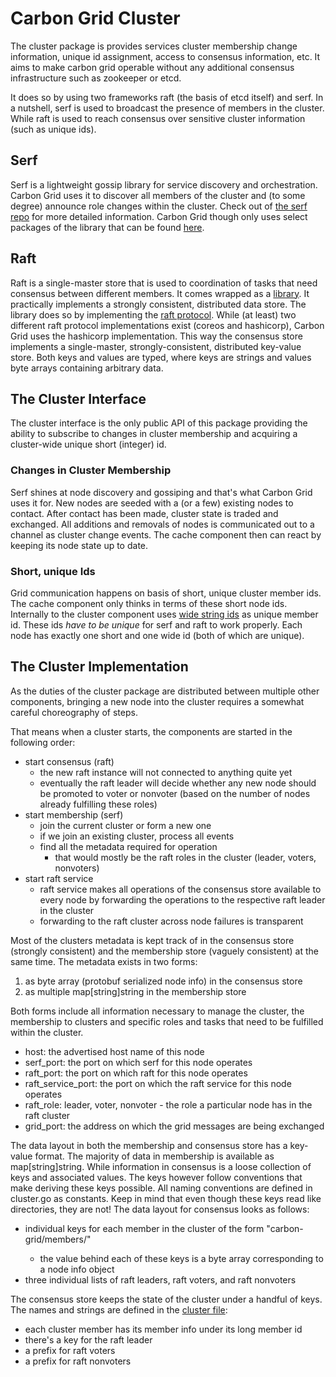 # Carbon Grid Cluster

The cluster package is provides services cluster membership change information, unique id assignment, access to consensus information, etc. It aims to make carbon grid operable without any additional consensus infrastructure such as zookeeper or etcd.

It does so by using two frameworks raft (the basis of etcd itself) and serf. In a nutshell, serf is used to broadcast the presence of members in the cluster. While raft is used to reach consensus over sensitive cluster information (such as unique ids).

## Serf

Serf is a lightweight gossip library for service discovery and orchestration. Carbon Grid uses it to discover all members of the cluster and (to some degree) announce role changes within the cluster. Check out of [the serf repo](https://github.com/hashicorp/serf) for more detailed information. Carbon Grid though only uses select packages of the library that can be found [here](https://github.com/hashicorp/serf/tree/master/serf).

## Raft

Raft is a single-master store that is used to coordination of tasks that need consensus between different members. It comes wrapped as a [library](https://github.com/hashicorp/raft). It practically implements a strongly consistent, distributed data store. The library does so by implementing the [raft protocol](http://thesecretlivesofdata.com/raft/). While (at least) two different raft protocol implementations exist (coreos and hashicorp), Carbon Grid uses the hashicorp implementation. This way the consensus store implements a single-master, strongly-consistent, distributed key-value store. Both keys and values are typed, where keys are strings and values byte arrays containing arbitrary data.

## The Cluster Interface

The cluster interface is the only public API of this package providing the ability to subscribe to changes in cluster membership and acquiring a cluster-wide unique short (integer) id.

### Changes in Cluster Membership

Serf shines at node discovery and gossiping and that's what Carbon Grid uses it for. New nodes are seeded with a (or a few) existing nodes to contact. After contact has been made, cluster state is traded and exchanged. All additions and removals of nodes is communicated out to a channel as cluster change events. The cache component then can react by keeping its node state up to date.

### Short, unique Ids

Grid communication happens on basis of short, unique cluster member ids. The cache component only thinks in terms of these short node ids. Internally to the cluster component uses [wide string ids](https://github.com/oklog/ulid) as unique member id. These ids *have to be unique* for serf and raft to work properly. Each node has exactly one short and one wide id (both of which are unique).

## The Cluster Implementation

As the duties of the cluster package are distributed between multiple other components, bringing a new node into the cluster requires a somewhat careful choreography of steps.

That means when a cluster starts, the components are started in the following order:
* start consensus (raft)
  * the new raft instance will not connected to anything quite yet
  * eventually the raft leader will decide whether any new node should be promoted to voter or nonvoter (based on the number of nodes already fulfilling these roles)
* start membership (serf)
  * join the current cluster or form a new one
  * if we join an existing cluster, process all events
  * find all the metadata required for operation
    * that would mostly be the raft roles in the cluster (leader, voters, nonvoters)
* start raft service
  * raft service makes all operations of the consensus store available to every node by forwarding the operations to the respective raft leader in the cluster
  * forwarding to the raft cluster across node failures is transparent

Most of the clusters metadata is kept track of in the consensus store (strongly consistent) and the membership store (vaguely consistent) at the same time.
The metadata exists in two forms:
1. as byte array (protobuf serialized node info) in the consensus store
2. as multiple map[string]string in the membership store

Both forms include all information necessary to manage the cluster, the membership to clusters and specific roles and tasks that need to be fulfilled within the cluster.
  * host: the advertised host name of this node
  * serf_port: the port on which serf for this node operates
  * raft_port: the port on which raft for this node operates
  * raft_service_port: the port on which the raft service for this node operates
  * raft_role: leader, voter, nonvoter - the role a particular node has in the raft cluster
  * grid_port: the address on which the grid messages are being exchanged

The data layout in both the membership and consensus store has a key-value format. The majority of data in membership is available as map[string]string. While information in consensus is a loose collection of keys and associated values. The keys however follow conventions that make deriving these keys possible. All naming conventions are defined in cluster.go as constants. Keep in mind that even though these keys read like directories, they are not! The data layout for consensus looks as follows:
* individual keys for each member in the cluster of the form "carbon-grid/members/<long member id>"
  * the value behind each of these keys is a byte array corresponding to a node info object
* three individual lists of raft leaders, raft voters, and raft nonvoters

The consensus store keeps the state of the cluster under a handful of keys. The names and strings are defined in the [cluster file](mhelmich/carbon-copy-go/cluster/cluster.go#L78):
* each cluster member has its member info under its long member id
* there's a key for the raft leader
* a prefix for raft voters
* a prefix for raft nonvoters
